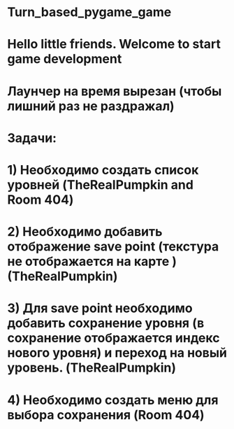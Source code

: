 # Turn_based_pygame_game
# Hello little friends. Welcome to start game development
# Лаунчер на время вырезан (чтобы лишний раз не раздражал)
# Задачи:
#   1) Необходимо создать список уровней (TheRealPumpkin and Room 404)
#   2) Необходимо добавить отображение save point (текстура не отображается на карте ) (TheRealPumpkin)
#   3) Для save point необходимо добавить сохранение уровня (в сохранение отображается индекс нового уровня) и переход на новый уровень. (TheRealPumpkin)
#   4) Необходимо создать меню для выбора сохранения (Room 404)
